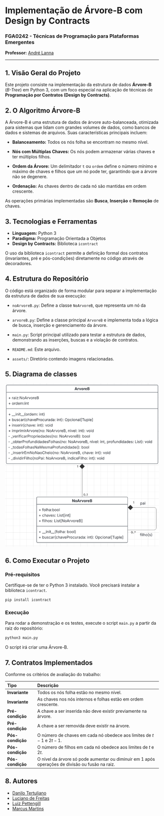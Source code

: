 # Implementação de Árvore-B com Design by Contracts

### FGA0242 - Técnicas de Programação para Plataformas Emergentes

**Professor:** [André Lanna](https://github.com/andrelanna)

-----

## 1. Visão Geral do Projeto

Este projeto consiste na implementação da estrutura de dados **Árvore-B** (*B-Tree*) em Python 3, com um foco especial na aplicação de técnicas de **Programação por Contratos (Design by Contracts)**.

## 2. O Algoritmo Árvore-B

A Árvore-B é uma estrutura de dados de árvore auto-balanceada, otimizada para sistemas que lidam com grandes volumes de dados, como bancos de dados e sistemas de arquivos. Suas características principais incluem:

- **Balanceamento:** Todos os nós folha se encontram no mesmo nível.

- **Nós com Múltiplas Chaves:** Os nós podem armazenar várias chaves e ter múltiplos filhos.

- **Ordem da Árvore:** Um delimitador `t` ou `ordem` define o número mínimo e máximo de chaves e filhos que um nó pode ter, garantindo que a árvore não se degenere.

- **Ordenação:** As chaves dentro de cada nó são mantidas em ordem crescente.

As operações primárias implementadas são **Busca**, **Inserção** e **Remoção** de chaves.

## 3. Tecnologias e Ferramentas

  * **Linguagem:** Python 3
  * **Paradigma:** Programação Orientada a Objetos
  * **Design by Contracts:** Biblioteca `icontract`

O uso da biblioteca `icontract` permite a definição formal dos contratos (invariantes, pré e pós-condições) diretamente no código através de decoradores.

## 4. Estrutura do Repositório

O código está organizado de forma modular para separar a implementação da estrutura de dados de sua execução:

- `noArvoreB.py`: Define a classe `NoArvoreB`, que representa um nó da árvore.

- `arvoreB.py`: Define a classe principal `ArvoreB` e implementa toda a lógica de busca, inserção e gerenciamento da árvore.

- `main.py`: Script principal utilizado para testar a estrutura de dados, demonstrando as inserções, buscas e a violação de contratos.

- `README.md`: Este arquivo.

- `assets/`: Diretório contendo imagens relacionadas.

## 5. Diagrama de classes

![Diagrama de Classes](assets/diagramaDeClasses.png)

## 6. Como Executar o Projeto

### Pré-requisitos

Certifique-se de ter o Python 3 instalado. Você precisará instalar a biblioteca `icontract`.

```bash
pip install icontract
```

### Execução

Para rodar a demonstração e os testes, execute o script `main.py` a partir da raiz do repositório:

```bash
python3 main.py
```

O script irá criar uma Árvore-B.

## 7. Contratos Implementados

Conforme os critérios de avaliação do trabalho:

| Tipo | Descrição |
| :--- | :--- |
| **Invariante** | Todos os nós folha estão no mesmo nível. |
| **Invariante** | As chaves nos nós internos e folhas estão em ordem crescente. |
| **Pré-condição** | A chave a ser inserida não deve existir previamente na árvore. |
| **Pré-condição** | A chave a ser removida deve existir na árvore. |
| **Pós-condição**| O número de chaves em cada nó obedece aos limites de $t-1$ e $2t-1$. |
| **Pós-condição**| O número de filhos em cada nó obedece aos limites de $t$ e $2t$. |
| **Pós-condição**| O nível da árvore só pode aumentar ou diminuir em 1 após operações de divisão ou fusão na raiz. |

## 8. Autores

- [Danilo Tertuliano](https://github.com/DaniloCTM)
- [Luciano de Freitas](https://github.com/luciano-freitas-melo)
- [Luiz Pettengill](https://github.com/LuizPettengill)
- [Marcus Martins](https://github.com/marcusmartinss)
